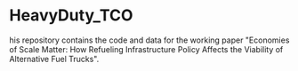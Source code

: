 # HeavyDuty_TCO
his repository contains the code and data for the working paper "Economies of Scale Matter: How Refueling Infrastructure Policy Affects the Viability of Alternative Fuel Trucks". 
